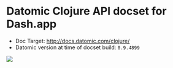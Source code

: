 # Datomic Clojure API docset for Dash.app

- Doc Target: http://docs.datomic.com/clojure/
- Datomic version at time of docset build: `0.9.4899`

![](https://dl.dropboxusercontent.com/spa/quq37nq1583x0lf/pamwk3_9.png)
